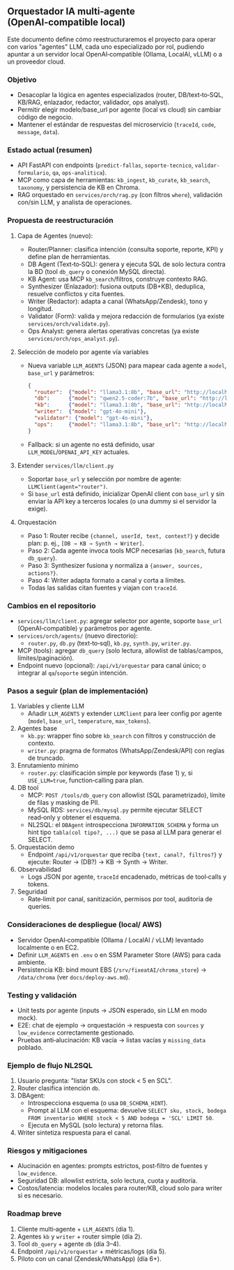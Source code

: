 ## Orquestador IA multi‑agente (OpenAI‑compatible local)

Este documento define cómo reestructuraremos el proyecto para operar con varios "agentes" LLM, cada uno especializado por rol, pudiendo apuntar a un servidor local OpenAI‑compatible (Ollama, LocalAI, vLLM) o a un proveedor cloud.

### Objetivo
- Desacoplar la lógica en agentes especializados (router, DB/text‑to‑SQL, KB/RAG, enlazador, redactor, validador, ops analyst).
- Permitir elegir modelo/base_url por agente (local vs cloud) sin cambiar código de negocio.
- Mantener el estándar de respuestas del microservicio (`traceId`, `code`, `message`, `data`).

### Estado actual (resumen)
- API FastAPI con endpoints (`predict-fallas`, `soporte-tecnico`, `validar-formulario`, `qa`, `ops-analitica`).
- MCP como capa de herramientas: `kb_ingest`, `kb_curate`, `kb_search`, `taxonomy`, y persistencia de KB en Chroma.
- RAG orquestado en `services/orch/rag.py` (con filtros `where`), validación con/sin LLM, y analista de operaciones.

### Propuesta de reestructuración
1) Capa de Agentes (nuevo):
   - Router/Planner: clasifica intención (consulta soporte, reporte, KPI) y define plan de herramientas.
   - DB Agent (Text‑to‑SQL): genera y ejecuta SQL de solo lectura contra la BD (tool `db_query` o conexión MySQL directa).
   - KB Agent: usa MCP `kb_search`/filtros, construye contexto RAG.
   - Synthesizer (Enlazador): fusiona outputs (DB+KB), deduplica, resuelve conflictos y cita fuentes.
   - Writer (Redactor): adapta a canal (WhatsApp/Zendesk), tono y longitud.
   - Validator (Form): valida y mejora redacción de formularios (ya existe `services/orch/validate.py`).
   - Ops Analyst: genera alertas operativas concretas (ya existe `services/orch/ops_analyst.py`).

2) Selección de modelo por agente vía variables
   - Nueva variable `LLM_AGENTS` (JSON) para mapear cada agente a `model`, `base_url` y parámetros:
     ```json
     {
       "router":  {"model": "llama3.1:8b", "base_url": "http://localhost:11434/v1", "temperature": 0},
       "db":      {"model": "qwen2.5-coder:7b", "base_url": "http://localhost:11434/v1", "temperature": 0},
       "kb":      {"model": "llama3.1:8b", "base_url": "http://localhost:11434/v1"},
       "writer":  {"model": "gpt-4o-mini"},
       "validator": {"model": "gpt-4o-mini"},
       "ops":     {"model": "llama3.1:8b", "base_url": "http://localhost:11434/v1"}
     }
     ```
   - Fallback: si un agente no está definido, usar `LLM_MODEL`/`OPENAI_API_KEY` actuales.

3) Extender `services/llm/client.py`
   - Soportar `base_url` y selección por nombre de agente: `LLMClient(agent="router")`.
   - Si `base_url` está definido, inicializar OpenAI client con `base_url` y sin enviar la API key a terceros locales (o una dummy si el servidor la exige).

4) Orquestación
   - Paso 1: Router recibe `{channel, userId, text, context?}` y decide plan: p. ej., `[DB → KB → Synth → Writer]`.
   - Paso 2: Cada agente invoca tools MCP necesarias (`kb_search`, futura `db_query`).
   - Paso 3: Synthesizer fusiona y normaliza a `{answer, sources, actions?}`.
   - Paso 4: Writer adapta formato a canal y corta a límites.
   - Todas las salidas citan fuentes y viajan con `traceId`.

### Cambios en el repositorio
- `services/llm/client.py`: agregar selector por agente, soporte `base_url` (OpenAI‑compatible) y parámetros por agente.
- `services/orch/agents/` (nuevo directorio):
  - `router.py`, `db.py` (text‑to‑sql), `kb.py`, `synth.py`, `writer.py`.
- MCP (tools): agregar `db_query` (solo lectura, allowlist de tablas/campos, límites/paginación).
- Endpoint nuevo (opcional): `/api/v1/orquestar` para canal único; o integrar al `qa`/`soporte` según intención.

### Pasos a seguir (plan de implementación)
1. Variables y cliente LLM
   - Añadir `LLM_AGENTS` y extender `LLMClient` para leer config por agente (`model`, `base_url`, `temperature`, `max_tokens`).
2. Agentes base
   - `kb.py`: wrapper fino sobre `kb_search` con filtros y construcción de contexto.
   - `writer.py`: pragma de formatos (WhatsApp/Zendesk/API) con reglas de truncado.
3. Enrutamiento mínimo
   - `router.py`: clasificación simple por keywords (fase 1) y, si `USE_LLM=true`, function‑calling para plan.
4. DB tool
   - MCP: `POST /tools/db_query` con allowlist (SQL parametrizado), límite de filas y masking de PII.
   - MySQL RDS: `services/db/mysql.py` permite ejecutar SELECT read‑only y obtener el esquema.
   - NL2SQL: el `DBAgent` introspecciona `INFORMATION_SCHEMA` y forma un hint tipo `tabla(col tipo?, ...)` que se pasa al LLM para generar el SELECT.
5. Orquestación demo
   - Endpoint `/api/v1/orquestar` que reciba `{text, canal?, filtros?}` y ejecute: Router → (DB?) → KB → Synth → Writer.
6. Observabilidad
   - Logs JSON por agente, `traceId` encadenado, métricas de tool‑calls y tokens.
7. Seguridad
   - Rate‑limit por canal, sanitización, permisos por tool, auditoría de queries.

### Consideraciones de despliegue (local/ AWS)
- Servidor OpenAI‑compatible (Ollama / LocalAI / vLLM) levantado localmente o en EC2.
- Definir `LLM_AGENTS` en `.env` o en SSM Parameter Store (AWS) para cada ambiente.
- Persistencia KB: bind mount EBS (`/srv/fixeatAI/chroma_store`) → `/data/chroma` (ver `docs/deploy-aws.md`).

### Testing y validación
- Unit tests por agente (inputs → JSON esperado, sin LLM en modo mock).
- E2E: chat de ejemplo → orquestación → respuesta con `sources` y `low_evidence` correctamente gestionado.
- Pruebas anti‑alucinación: KB vacía → listas vacías y `missing_data` poblado.

### Ejemplo de flujo NL2SQL
1) Usuario pregunta: "listar SKUs con stock < 5 en SCL".
2) Router clasifica intención `db`.
3) DBAgent:
   - Introspecciona esquema (o usa `DB_SCHEMA_HINT`).
   - Prompt al LLM con el esquema: devuelve `SELECT sku, stock, bodega FROM inventario WHERE stock < 5 AND bodega = 'SCL' LIMIT 50`.
   - Ejecuta en MySQL (solo lectura) y retorna filas.
4) Writer sintetiza respuesta para el canal.

### Riesgos y mitigaciones
- Alucinación en agentes: prompts estrictos, post‑filtro de fuentes y `low_evidence`.
- Seguridad DB: allowlist estricta, solo lectura, cuota y auditoría.
- Costos/latencia: modelos locales para router/KB, cloud solo para writer si es necesario.

### Roadmap breve
1) Cliente multi‑agente + `LLM_AGENTS` (día 1).
2) Agentes `kb` y `writer` + router simple (día 2).
3) Tool `db_query` + agente `db` (día 3–4).
4) Endpoint `/api/v1/orquestar` + métricas/logs (día 5).
5) Piloto con un canal (Zendesk/WhatsApp) (día 6+).


